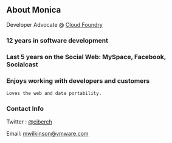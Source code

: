 ## About Monica

Developer Advocate @ [Cloud Foundry](http://cloudfoundry.com)

### 12 years in software development

### Last 5 years on the Social Web: MySpace, Facebook, Socialcast

### Enjoys working with developers and customers



    Loves the web and data portability.

### Contact Info

Twitter : [@ciberch](http://twitter.com/ciberch)

Email: [mwilkinson@vmware.com](mailto:mwilkinson@vmware.com)
